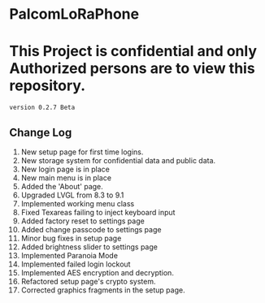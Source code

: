 # PalcomLoRaPhone
<h1><b>This Project is confidential and only Authorized persons are to view this repository.</b></h1>
<code>version 0.2.7 Beta</code>

<h2>Change Log</h2>
<ol>
<li>New setup page for first time logins.</li>
<li>New storage system for confidential data and public data.</li>
<li>New login page is in place</li>
<li>New main menu is in place</li>
<li>Added the 'About' page.</li>
<li>Upgraded LVGL from 8.3 to 9.1</li>
<li>Implemented working menu class</li>
<li>Fixed Texareas failing to inject keyboard input</li>
<li>Added factory reset to settings page</li>
<li>Added change passcode to settings page</li>
<li>Minor bug fixes in setup page</li>
<li>Added brightness slider to settings page</li>
<li>Implemented Paranoia Mode</li>
<li>Implemented failed login lockout</li>
<li>Implemented AES encryption and decryption.</li>
<li>Refactored setup page's crypto system.</li>
<li>Corrected graphics fragments in the setup page.</li>
</ol>

